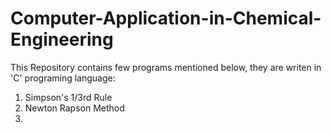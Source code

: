 # Computer-Application-in-Chemical-Engineering

This Repository contains few programs mentioned below, they are writen in 'C' programing language:
1. Simpson's 1/3rd Rule
2. Newton Rapson Method
3. 
